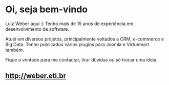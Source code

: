 # Oi, seja bem-vindo
Luiz Weber aqui :)
Tenho mais de 15 anos de experiência em desenvolvimento de software.

Atuei em diversos projetos, principalmente voltados a CRM, e-commerce e Big Data.
Tenho publicados vários plugins para Joomla e Virtuemart também.

Fique a vontade para me contactar, tirar dúvidas ou só trocar uma ideia.

## http://weber.eti.br
